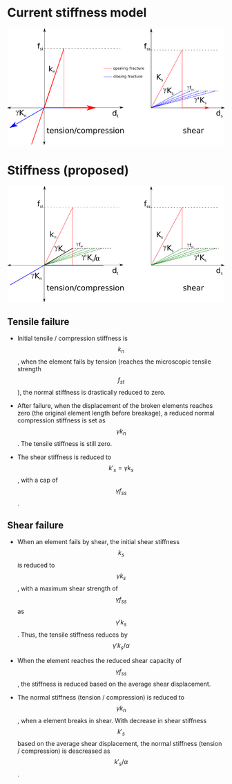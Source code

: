 # Current stiffness model
![Stiffness reduction](stiffness-reduction.png)

# Stiffness (proposed)
![Stiffness](stiffness.png)

## Tensile failure

* Initial tensile / compression stiffness is $$k_n$$, when the element fails by tension (reaches the microscopic tensile strength $$f_{st}$$), the normal stiffness is drastically reduced to zero.

* After failure, when the displacement of the broken elements reaches zero (the original element length before breakage), a reduced normal compression stiffness is set as $$\gamma k_n$$. The tensile stiffness is still zero.

* The shear stiffness is reduced to $$k'_s = \gamma k_s$$, with a cap of $$\gamma f_{ss}$$.

## Shear failure

* When an element fails by shear, the initial shear stiffness $$k_s$$ is reduced to $$\gamma k_s$$, with a maximum shear strength of $$\gamma f_{ss}$$ as $$\gamma ' k_s$$. Thus, the tensile stiffness reduces by $$\gamma ' k_s / \alpha$$

* When the element reaches the reduced shear capacity of $$\gamma f_{ss}$$, the stiffness is reduced based on the average shear displacement.

* The normal stiffness (tension / compression) is reduced to $$\gamma k_n$$, when a element breaks in shear. With decrease in shear stiffness $$k'_s$$ based on the average shear displacement, the normal stiffness (tension / compression) is descreased as $$k'_s / \alpha$$.

